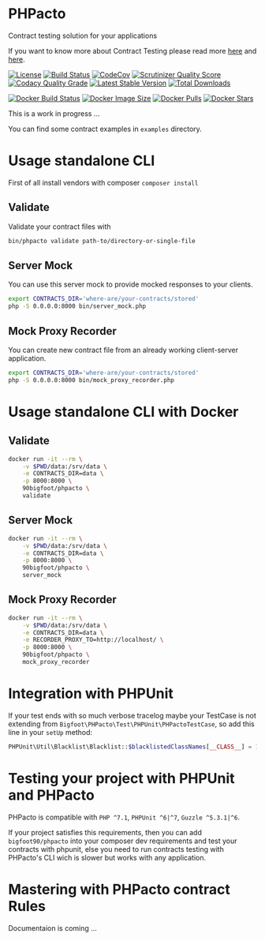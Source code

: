 PHPacto
=======

Contract testing solution for your applications

If you want to know more about Contract Testing please read more [here](https://martinfowler.com/bliki/IntegrationContractTest.html) and [here](http://www.testautomationguru.com/best-practices-microservices-contract-testing).

[![License](https://img.shields.io/packagist/l/bigfoot90/phpacto.svg)](https://packagist.org/packages/bigfoot90/phpacto)
[![Build Status](https://img.shields.io/travis/bigfoot90/phpacto.svg)](https://travis-ci.org/bigfoot90/phpacto)
[![CodeCov](https://img.shields.io/codecov/c/github/bigfoot90/phpacto.svg)](https://codecov.io/github/bigfoot90/phpacto)
[![Scrutinizer Quality Score](https://img.shields.io/scrutinizer/g/bigfoot90/phpacto.svg)](https://scrutinizer-ci.com/g/bigfoot90/phpacto)
[![Codacy Quality Grade](https://api.codacy.com/project/badge/Grade/5ca4fd2cc1044cd1923804c7a6cfc598)](https://www.codacy.com/app/bigfoot90/phpacto?utm_source=github.com&amp;utm_medium=referral&amp;utm_content=bigfoot90/phpacto&amp;utm_campaign=Badge_Grade)
[![Latest Stable Version](https://img.shields.io/packagist/v/bigfoot90/phpacto.svg)](https://packagist.org/packages/bigfoot90/phpacto)
[![Total Downloads](https://img.shields.io/packagist/dt/bigfoot90/phpacto.svg)](https://packagist.org/packages/bigfoot90/phpacto)

[![Docker Build Status](https://img.shields.io/docker/build/90bigfoot/phpacto.svg)](https://hub.docker.com/r/90bigfoot/phpacto)
[![Docker Image Size](https://images.microbadger.com/badges/image/90bigfoot/phpacto.svg)](https://hub.docker.com/r/90bigfoot/phpacto)
[![Docker Pulls](https://img.shields.io/docker/pulls/90bigfoot/phpacto.svg)](https://hub.docker.com/r/90bigfoot/phpacto)
[![Docker Stars](https://img.shields.io/docker/stars/90bigfoot/phpacto.svg)](https://hub.docker.com/r/90bigfoot/phpacto)

This is a work in progress ...

You can find some contract examples in `examples` directory.

# Usage standalone CLI

First of all install vendors with composer `composer install` 

Validate
--------
Validate your contract files with
```bash
bin/phpacto validate path-to/directory-or-single-file
```

Server Mock
-----------
You can use this server mock to provide mocked responses to your clients.
```bash
export CONTRACTS_DIR='where-are/your-contracts/stored'
php -S 0.0.0.0:8000 bin/server_mock.php
```

Mock Proxy Recorder
---------------------
You can create new contract file from an already working client-server application.
```bash
export CONTRACTS_DIR='where-are/your-contracts/stored'
php -S 0.0.0.0:8000 bin/mock_proxy_recorder.php
```

# Usage standalone CLI with Docker

Validate
--------
```bash
docker run -it --rm \
	-v $PWD/data:/srv/data \
	-e CONTRACTS_DIR=data \
	-p 8000:8000 \
	90bigfoot/phpacto \
	validate
```

Server Mock
-----------
```bash
docker run -it --rm \
	-v $PWD/data:/srv/data \
	-e CONTRACTS_DIR=data \
	-p 8000:8000 \
	90bigfoot/phpacto \
	server_mock
```

Mock Proxy Recorder
-------------------
```bash
docker run -it --rm \
	-v $PWD/data:/srv/data \
	-e CONTRACTS_DIR=data \
	-e RECORDER_PROXY_TO=http://localhost/ \
	-p 8000:8000 \
	90bigfoot/phpacto \
	mock_proxy_recorder
```

# Integration with PHPUnit

If your test ends with so much verbose tracelog maybe your TestCase is not extending from `Bigfoot\PHPacto\Test\PHPUnit\PHPactoTestCase`, so add this line in your `setUp` method:
```php
PHPUnit\Util\Blacklist\Blacklist::$blacklistedClassNames[__CLASS__] = 1;
```

# Testing your project with PHPUnit and PHPacto

PHPacto is compatible with `PHP ^7.1`, `PHPUnit ^6|^7`, `Guzzle ^5.3.1|^6`.

If your project satisfies this requirements, then you can add `bigfoot90/phpacto` into your composer dev requirements and test 
your contracts with phpunit, else you need to run contracts testing with PHPacto's CLI wich is slower but works with any application.

# Mastering with PHPacto contract Rules

Documentaion is coming ...
